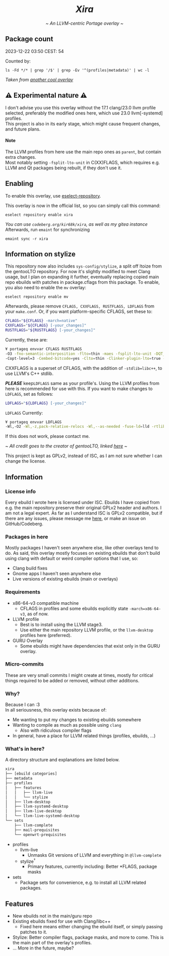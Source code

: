 <h1 align="center"><i>Xira</i></h1>
<p align="center"><i>~ An LLVM-centric Portage overlay ~</i></p>

## Package count
2023-12-22 03:50 CEST: 54

Counted by:
```
ls -Fd */* | grep '/$' | grep -Ev '^(profiles|metadata)' | wc -l
```
<i>Taken from [another cool overlay](https://github.com/stefantalpalaru/gentoo-overlay)</i>

## ⚠️ Experimental nature ⚠️
I don't advise you use this overlay without the 17.1 clang/23.0 llvm profile selected, preferably the modified ones here, which use 23.0 llvm\[-systemd\] profiles.  
This project is also in its early stage, which might cause frequent changes, and future plans.  
#### Note
The LLVM profiles from here use the main repo ones as `parent`, but contain extra changes.  
Most notably setting `-fsplit-lto-unit` in C(XX)FLAGS, which requires e.g. LLVM and Qt packages being rebuilt, if they don't use it.

## Enabling
To enable this overlay, use [eselect-repository](https://wiki.gentoo.org/wiki/Eselect/Repository).

This overlay is now in the official list, so you can simply call this command:
```
eselect repository enable xira
```
*You can use `codeberg.org/kir68k/xira`, as well as my gitea instance*  
Afterwards, run `emaint` for synchronizing
```
emaint sync -r xira
```

## Information on stylize
This repository now also includes `sys-config/stylize`, a split off ltoize from the gentooLTO repository. For now it's slightly modified to meet Clang usage, but I plan on expanding it further, eventually replacing copied main repo ebuilds with patches in package.cflags from this package.
To enable, you also need to enable the `mv` overlay:
```
eselect repository enable mv
```
Afterwards, please remove `CFLAGS, CXXFLAGS, RUSTFLAGS, LDFLAGS` from your `make.conf`.
Or, if you want platform-specific CFLAGS, set these to:
```bash
CFLAGS="${CFLAGS} -march=native"
CXXFLAGS="${CFLAGS} [-your_changes]"
RUSTFLAGS="${RUSTFLAGS} [-your_changes]"
```
Currently, these are:
```bash
¥ portageq envvar CFLAGS RUSTFLAGS
-O3 -fno-semantic-interposition -flto=thin -maes -fsplit-lto-unit -DQT_NO_VERSION_TAGGING -fuse-linker-plugin
-Copt-level=3 -Cembed-bitcode=yes -Clto=thin -Clinker-plugin-lto=true -Cstrip=symbols -Clink-arg=-Wl,-z,pack-relative-relocs
```
CXXFLAGS is a superset of CFLAGS, with the addition of `-stdlib=libc++`, to use LLVM's C++ stdlib.

***PLEASE*** keep`LDFLAGS` same as your profile's. Using the LLVM profiles from here is recommended for use with this.
If you want to make changes to `LDFLAGS`, set as follows:
```bash
LDFLAGS="${LDFLAGS} [-your_changes]"
```
`LDFLAGS` Currently:
```bash
¥ portageq envvar LDFLAGS
-Wl,-O2 -Wl,-z,pack-relative-relocs -Wl,--as-needed -fuse-ld=lld -rtlib=compiler-rt --unwindlib=libunwind -Wl,--undefined-version
```

If this does not work, please contact me.

<i>~ All credit goes to the creator of gentooLTO, linked [here](https://github.com/InBetweenNames/gentooLTO) ~</i>

This project is kept as GPLv2, instead of ISC, as I am not sure whether I can change the license.

## Information
### License info
Every ebuild I wrote here is licensed under ISC.
Ebuilds I have copied from e.g. the main repository preserve their original GPLv2 header and authors.
I am not a legal expert. As far as I understand ISC is GPLv2 compatible, but if there are any issues, please message me [here](https://to.stylism.moe/#/@revelation:stylism.moe/), or make an issue on GitHub/Codeberg.

### Packages in here
Mostly packages I haven't seen anywhere else, like other overlays tend to do. As said, this overlay mostly focuses on existing ebuilds that don't build using clang with default or weird compiler options that I use, so:
- Clang build fixes
- Gnome apps I haven't seen anywhere else
- Live versions of existing ebuilds (main or overlays)

### Requirements
- x86-64-v3 compatible machine
    - CFLAGS in profiles and some ebuilds explicitly state `-march=x86-64-v3`, as of now.
- LLVM profile
    - Best is to install using the LLVM stage3.
    - Use either the main repository LLVM profile, or the `llvm-desktop` profiles here (preferred).
- GURU Overlay
    - Some ebuilds might have dependencies that exist only in the GURU overlay.

### Micro-commits
These are very small commits I might create at times, mostly for critical things required to be added or removed, without other additions.

### Why?
Because I can :3  
In all seriousness, this overlay exists because of:
- Me wanting to put my changes to existing ebuilds somewhere
- Wanting to compile as much as possible using `clang`
    - Also with ridiculous compiler flags
- In general, have a place for LLVM related things (profiles, ebuilds, ...)


### What's in here?
A directory structure and explanations are listed below.
```sh
xira
├── [ebuild categories]
├── metadata
├── profiles
│   ├── features
│   │   ├── llvm-live
│   │   └── stylize
│   ├── llvm-desktop
│   ├── llvm-systemd-desktop
│   ├── llvm-live-desktop
│   └── llvm-live-systemd-desktop
└── sets
    ├── llvm-complete
    ├── mail-prequisites
    └── openwrt-prequisites
```
- profiles
    - llvm-live
        - Unmasks Git versions of LLVM and everything in `@llvm-complete`
    - stylize<sup>†</sup>
        - Primary features, currently including: Better \*FLAGS, package masks
- sets
    - Package sets for convenience, e.g. to install all LLVM related packages.

## Features
- New ebuilds not in the main/guru repo
- Existing ebuilds fixed for use with Clang/libc++
    - Fixed here means either changing the ebuild itself, or simply passing patches to it.
- Stylize: Better compiler flags, package masks, and more to come. This is the main part of the overlay's profiles.
- ... More in the future, maybe?
